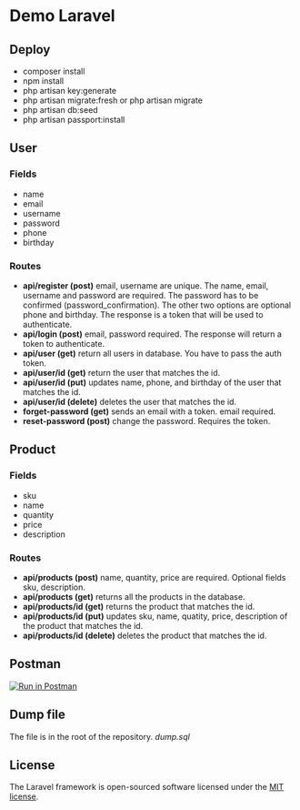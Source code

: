 # Demo Laravel

## Deploy
- composer install
- npm install
- php artisan key:generate
- php artisan migrate:fresh or php artisan migrate
- php artisan db:seed
- php artisan passport:install

## User
### Fields
- name
- email
- username
- password
- phone
- birthday

### Routes
- **api/register (post)** email, username are unique. The name, email, username and password are required. The password has to be confirmed (password_confirmation). The other two options are optional phone and birthday. The response is a token that will be used to authenticate.
- **api/login (post)** email, password required. The response will return a token to authenticate.
- **api/user (get)** return all users in database. You have to pass the auth token.
- **api/user/id (get)** return the user that matches the id.
- **api/user/id (put)** updates name, phone, and birthday of the user that matches the id.
- **api/user/id (delete)** deletes the user that matches the id.
- **forget-password (get)** sends an email with a token. email required.
- **reset-password (post)** change the password. Requires the token.

## Product
### Fields
- sku
- name
- quantity
- price
- description

### Routes
- **api/products (post)** name, quantity, price are required. Optional fields sku, description.
- **api/products (get)** returns all the products in the database.
- **api/products/id (get)** returns the product that matches the id.
- **api/products/id (put)** updates sku, name, quatity, price, description of the product that matches the id.
- **api/products/id (delete)** deletes the product that matches the id.

## Postman

[![Run in Postman](https://run.pstmn.io/button.svg)](https://app.getpostman.com/run-collection/9aee37be13f71b2b31cc)

## Dump file
The file is in the root of the repository.
*dump.sql*

## License

The Laravel framework is open-sourced software licensed under the [MIT license](https://opensource.org/licenses/MIT).
